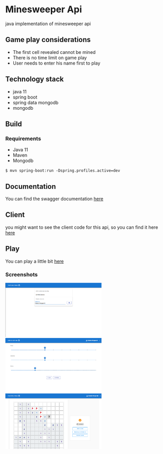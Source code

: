 # Minesweeper Api 

java implementation of minesweeper api


## Game play considerations
- The first cell revealed cannot be mined
- There is no time limit on game play
- User needs to enter his name first to play

## Technology stack
- java 11
- spring boot
- spring data mongodb
- mongodb

## Build
### Requirements
- Java 11
- Maven
- Mongodb

```Shell
$ mvn spring-boot:run -Dspring.profiles.active=dev
```

## Documentation
You can find the swagger documentation [here](https://minesweeper-api-pg.herokuapp.com/swagger-ui.html)

## Client

you might want to see the client code for this api, so you can find it here [here](https://github.com/pablogarzon/minesweeper-client)

## Play
You can play a little bit [here](https://minesweeper-client-pg.herokuapp.com)

### Screenshots
<img src="./misc/login.PNG"
     alt="login" width="300px"/>
<img src="./misc/Settings.PNG"
     alt="gamePlay" width="300px" />
<img src="./misc/gamePlay.PNG"
     alt="gamePlay" width="300px" />
